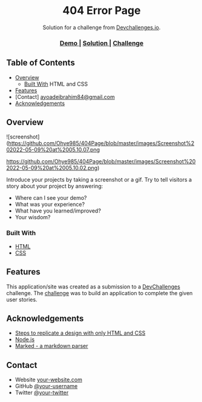 <!-- Please update value in the {}  -->

<h1 align="center">404 Error Page</h1>

<div align="center">
   Solution for a challenge from  <a href="http://devchallenges.io" target="_blank">Devchallenges.io</a>.
</div>

<div align="center">
  <h3>
    <a href="https://chimerical-naiad-fcee8f.netlify.app/">
      Demo
    </a>
    <span> | </span>
    <a href="https://github.com/Ohye985/404Page">
      Solution
    </a>
    <span> | </span>
    <a href="https://devchallenges.io/challenges/wBunSb7FPrIepJZAg0sY">
      Challenge
    </a>
  </h3>
</div>

<!-- TABLE OF CONTENTS -->

## Table of Contents

- [Overview](#overview)
  - [Built With](#built-with) HTML and CSS
- [Features](#features)
- [Contact] ayoadeibrahim84@gmail.com
- [Acknowledgements](#acknowledgements)

<!-- OVERVIEW -->

## Overview

![screenshot](https://github.com/Ohye985/404Page/blob/master/images/Screenshot%202022-05-09%20at%2005.10.07.png

https://github.com/Ohye985/404Page/blob/master/images/Screenshot%202022-05-09%20at%2005.10.02.png)

Introduce your projects by taking a screenshot or a gif. Try to tell visitors a story about your project by answering:

- Where can I see your demo?
- What was your experience?
- What have you learned/improved?
- Your wisdom? 

### Built With

<!-- This section should list any major frameworks that you built your project using. Here are a few examples.-->

- [HTML](https://html.com/)
- [CSS](https://web.dev/learn/css/)

## Features

<!-- List the features of your application or follow the template. Don't share the figma file here :) -->

This application/site was created as a submission to a [DevChallenges](https://devchallenges.io/challenges) challenge. The [challenge](https://devchallenges.io/challenges/wBunSb7FPrIepJZAg0sY) was to build an application to complete the given user stories.


## Acknowledgements

<!-- This section should list any articles or add-ons/plugins that helps you to complete the project. This is optional but it will help you in the future. For exmpale -->

- [Steps to replicate a design with only HTML and CSS](https://devchallenges-blogs.web.app/how-to-replicate-design/)
- [Node.js](https://nodejs.org/)
- [Marked - a markdown parser](https://github.com/chjj/marked)

## Contact

- Website [your-website.com](https://{your-web-site-link})
- GitHub [@your-username](https://{github.com/Ohye985})
- Twitter [@your-twitter](https://{twitter.com/Ohye_17})
